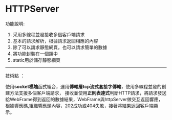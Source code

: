 # HTTPServer
功能說明:
1. 采用多線程並發接收多個客戶端請求
2. 基本的請求解析，根據請求返回相應的內容
3. 除了可以請求靜態網頁，也可以請求簡單的數據
4. 將功能封裝在一個類中
5. static用於儲存靜態網頁

-------------------------------------------------------
技術點 ：

使用**socket模塊**函式組合，運用**傳輸層tcp流式套接字傳輸**，使用多線程並發的創建方法支援多個客戶端請求，
接收並使用**正則表達式**判斷HTTP請求，將請求發送給WebFrame得到返回的數據結果，WebFrame與httpServer做交互返回響應，
根據響應碼,組織響應頭內容，202成功或404失敗，接著將結果返回客戶端顯示。

